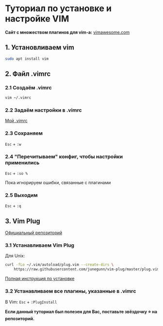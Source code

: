 # Туториал по установке и настройке VIM

**Сайт с множеством плагинов для vim-а:** [vimawesome.com](https://vimawesome.com/)

## 1. Установливаем vim

```bash
sudo apt install vim
```

## 2. Файл .vimrc

### 2.1 Создаём .vimrc

```bash
vim ~/.vimrc
```
### 2.2 Задаём настройки в .vimrc
  [Мой .vimrc](./.vimrc)

### 2.3 Сохраняем
`Esc` + `:w`

### 2.4 "Перечитываем" конфиг, чтобы настройки применились
`Esc` + `:so %`

Пока игнорируем ошибки, связанные с плагинами

### 2.5 Выходим
`Esc` + `:q`


## 3. Vim Plug

[Официальный репозиторий](https://github.com/junegunn/vim-plug)

### 3.1 Устанавливаем Vim Plug

Для Unix: 

```sh
curl -fLo ~/.vim/autoload/plug.vim --create-dirs \
    https://raw.githubusercontent.com/junegunn/vim-plug/master/plug.vim
```

[Полная инструкция по установке](https://github.com/junegunn/vim-plug/blob/master/README.md#installation)


### 3.2 Устанавливаем все плагины, указанные в .vimrс

В Vim: `Esc` + `:PlugInstall`

**Если данный туториал был полезен для Вас, поставьте звёздочку ⭐️ на репозиторий.**
